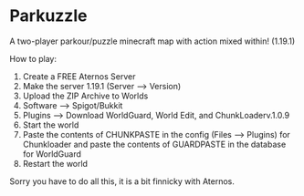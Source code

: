 # Parkuzzle
A two-player parkour/puzzle minecraft map with action mixed within! (1.19.1)

How to play:

1. Create a FREE Aternos Server
2. Make the server 1.19.1 (Server --> Version)
3. Upload the ZIP Archive to Worlds 
4. Software --> Spigot/Bukkit
5. Plugins --> Download WorldGuard, World Edit, and ChunkLoaderv.1.0.9
6. Start the world  
7. Paste the contents of CHUNKPASTE in the config (Files --> Plugins) for Chunkloader and paste the contents of GUARDPASTE in the database for WorldGuard
8. Restart the world

Sorry you have to do all this, it is a bit finnicky with Aternos.
